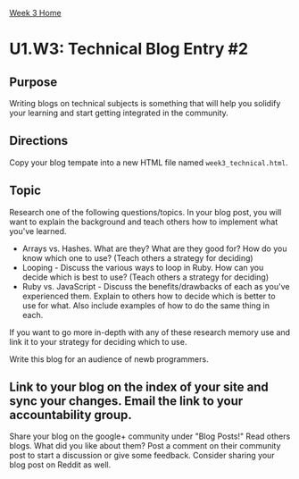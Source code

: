 [Week 3 Home](./)

# U1.W3: Technical Blog Entry #2

## Purpose
Writing blogs on technical subjects is something that will help you solidify your learning and start getting integrated in the community. 

## Directions
Copy your blog tempate into a new HTML file named `week3_technical.html`. 

## Topic
Research one of the following questions/topics. In your blog post, you will want to explain the background and teach others how to implement what you've learned. 

- Arrays vs. Hashes. What are they? What are they good for? How do you know which one to use? (Teach others a strategy for deciding)
- Looping - Discuss the various ways to loop in Ruby. How can you decide which is best to use? (Teach others a strategy for deciding)
- Ruby vs. JavaScript - Discuss the benefits/drawbacks of each as you've experienced them. Explain to others how to decide which is better to use for what. 
  Also include examples of how to do the same thing in each. 

If you want to go more in-depth with any of these research memory use and link it to your strategy for deciding which to use. 

Write this blog for an audience of newb programmers.

## Link to your blog on the index of your site and sync your changes. Email the link to your accountability group.
Share your blog on the google+ community under "Blog Posts!" Read others blogs. What did you like about them? 
Post a comment on their community post to start a discussion or give some feedback.  Consider sharing your blog post on Reddit as well.

